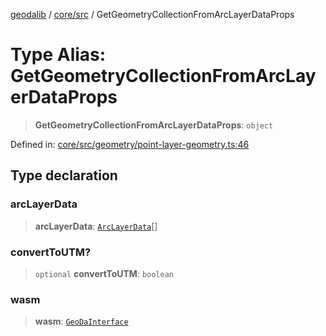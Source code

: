 [geodalib](../../../modules.md) / [core/src](../index.md) / GetGeometryCollectionFromArcLayerDataProps

# Type Alias: GetGeometryCollectionFromArcLayerDataProps

> **GetGeometryCollectionFromArcLayerDataProps**: `object`

Defined in: [core/src/geometry/point-layer-geometry.ts:46](https://github.com/GeoDaCenter/geoda-lib/blob/fd732718ef3d9fb5e87d0aa5ef9ee659a7cf3f31/js/packages/core/src/geometry/point-layer-geometry.ts#L46)

## Type declaration

### arcLayerData

> **arcLayerData**: [`ArcLayerData`](ArcLayerData.md)[]

### convertToUTM?

> `optional` **convertToUTM**: `boolean`

### wasm

> **wasm**: [`GeoDaInterface`](../interfaces/GeoDaInterface.md)
